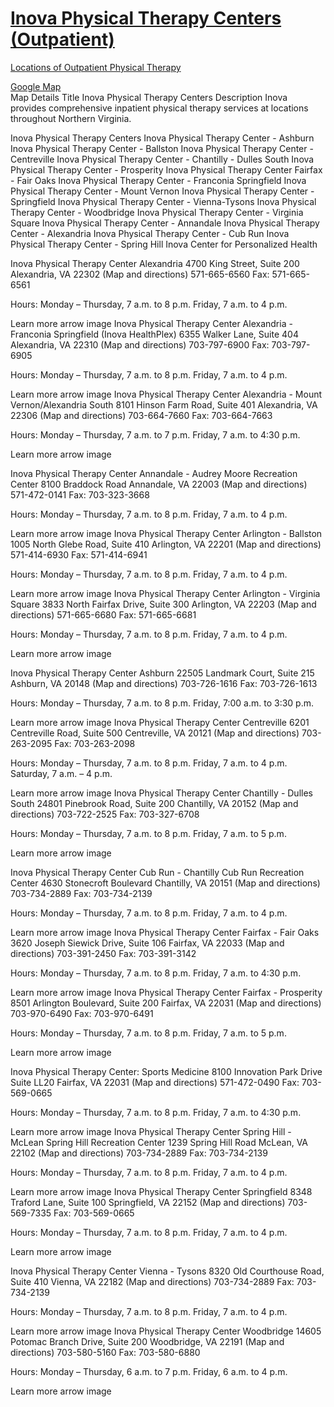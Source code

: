 # [Inova Physical Therapy Centers (Outpatient)](https://www.inova.org/healthcare-services/rehabilitation/locations/outpatient-physical-therapy-locations/index.jsp)  
[Locations of Outpatient Physical Therapy](https://www.inova.org/healthcare-services/rehabilitation/locations/outpatient-physical-therapy-locations/index.jsp)  

[Google Map](https://www.google.com/maps/d/u/0/viewer?mid=1zEHcgQ_6qJPspZM8pXee9XdMQOs&ll=38.814333291849515%2C-77.30311995&z=11)  
Map Details
Title
Inova Physical Therapy Centers
Description
Inova provides comprehensive inpatient physical therapy services at locations throughout Northern Virginia.

Inova Physical Therapy Centers
Inova Physical Therapy Center - Ashburn
Inova Physical Therapy Center - Ballston
Inova Physical Therapy Center - Centreville
Inova Physical Therapy Center - Chantilly - Dulles South
Inova Physical Therapy Center - Prosperity
Inova Physical Therapy Center Fairfax - Fair Oaks
Inova Physical Therapy Center - Franconia Springfield
Inova Physical Therapy Center - Mount Vernon
Inova Physical Therapy Center - Springfield
Inova Physical Therapy Center - Vienna-Tysons
Inova Physical Therapy Center - Woodbridge
Inova Physical Therapy Center - Virginia Square
Inova Physical Therapy Center - Annandale
Inova Physical Therapy Center - Alexandria
Inova Physical Therapy Center - Cub Run
Inova Physical Therapy Center - Spring Hill
Inova Center for Personalized Health

Inova Physical Therapy Center
Alexandria
4700 King Street,
Suite 200
Alexandria, VA 22302
(Map and directions)
571-665-6560
Fax: 571-665-6561

Hours:
Monday – Thursday,
7 a.m. to 8 p.m.
Friday, 7 a.m. to 4 p.m.

Learn more arrow image
Inova Physical Therapy Center
Alexandria - Franconia Springfield (Inova HealthPlex)
6355 Walker Lane, Suite 404
Alexandria, VA 22310
(Map and directions)
703-797-6900
Fax: 703-797-6905

Hours:
Monday – Thursday,
7 a.m. to 8 p.m.
Friday, 7 a.m. to 4 p.m.

Learn more arrow image
Inova Physical Therapy Center
Alexandria - Mount Vernon/Alexandria South
8101 Hinson Farm Road, Suite 401
Alexandria, VA 22306
(Map and directions)
703-664-7660
Fax: 703-664-7663

Hours:
Monday – Thursday,
7 a.m. to 7 p.m.
Friday, 7 a.m. to 4:30 p.m.

Learn more arrow image
 
Inova Physical Therapy Center
Annandale - Audrey Moore Recreation Center
8100 Braddock Road
Annandale, VA 22003
(Map and directions)
571-472-0141
Fax: 703-323-3668

Hours:
Monday – Thursday,
7 a.m. to 8 p.m.
Friday, 7 a.m. to 4 p.m.

Learn more arrow image
Inova Physical Therapy Center
Arlington - Ballston
1005 North Glebe Road,
Suite 410
Arlington, VA 22201
(Map and directions)
571-414-6930 
Fax: 571-414-6941

Hours:
Monday – Thursday,
7 a.m. to 8 p.m.
Friday, 7 a.m. to 4 p.m.

Learn more arrow image
Inova Physical Therapy Center
Arlington - Virginia Square
3833 North Fairfax Drive, Suite 300
Arlington, VA 22203
(Map and directions)
571-665-6680
Fax: 571-665-6681

Hours:
Monday – Thursday,
7 a.m. to 8 p.m.
Friday, 7 a.m. to 4 p.m.

Learn more arrow image
 
Inova Physical Therapy Center
Ashburn
22505 Landmark Court,
Suite 215
Ashburn, VA 20148
(Map and directions)
703-726-1616
Fax: 703-726-1613

Hours:
Monday – Thursday,
7 a.m. to 8 p.m.
Friday, 7:00 a.m. to 3:30 p.m.

Learn more arrow image
Inova Physical Therapy Center
Centreville
6201 Centreville Road,
Suite 500
Centreville, VA 20121
(Map and directions)
703-263-2095
Fax: 703-263-2098

Hours:
Monday – Thursday,
7 a.m. to 8 p.m.
Friday, 7 a.m. to 4 p.m.
Saturday, 7 a.m. – 4 p.m. 

Learn more arrow image
Inova Physical Therapy Center
Chantilly - Dulles South
24801 Pinebrook Road,
Suite 200
Chantilly, VA 20152
(Map and directions)
703-722-2525
Fax: 703-327-6708

Hours:
Monday – Thursday,
7 a.m. to 8 p.m.
Friday, 7 a.m. to 5 p.m.

Learn more arrow image
 
Inova Physical Therapy Center
Cub Run - Chantilly
Cub Run Recreation Center
4630 Stonecroft Boulevard
Chantilly, VA 20151
(Map and directions)
703-734-2889
Fax: 703-734-2139

Hours:
Monday – Thursday,
7 a.m. to 8 p.m.
Friday, 7 a.m. to 4 p.m.

Learn more arrow image
Inova Physical Therapy Center
Fairfax - Fair Oaks
3620 Joseph Siewick Drive,
Suite 106
Fairfax, VA 22033
(Map and directions)
703-391-2450
Fax: 703-391-3142

Hours:
Monday – Thursday,
7 a.m. to 8 p.m.
Friday, 7 a.m. to 4:30 p.m.

Learn more arrow image
Inova Physical Therapy Center
Fairfax - Prosperity
8501 Arlington Boulevard,
Suite 200
Fairfax, VA 22031
(Map and directions)
703-970-6490
Fax: 703-970-6491 

Hours:
Monday – Thursday,
7 a.m. to 8 p.m.
Friday, 7 a.m. to 5 p.m.

Learn more arrow image
 
Inova Physical Therapy Center: Sports Medicine
8100 Innovation Park Drive
Suite LL20
Fairfax, VA 22031
(Map and directions)
571-472-0490
Fax: 703-569-0665

Hours:
Monday – Thursday, 7 a.m. to 8 p.m.
Friday, 7 a.m. to 4:30 p.m.

Learn more arrow image
Inova Physical Therapy Center
Spring Hill - McLean
Spring Hill Recreation Center
1239 Spring Hill Road
McLean, VA 22102
(Map and directions)
703-734-2889
Fax: 703-734-2139

Hours:
Monday – Thursday,
7 a.m. to 8 p.m.
Friday, 7 a.m. to 4 p.m.

Learn more arrow image
Inova Physical Therapy Center
Springfield
8348 Traford Lane, Suite 100
Springfield, VA 22152
(Map and directions)
703-569-7335
Fax: 703-569-0665

Hours:
Monday – Thursday,
7 a.m. to 8 p.m.
Friday, 7 a.m. to 4 p.m.

Learn more arrow image
 
Inova Physical Therapy Center
Vienna - Tysons
8320 Old Courthouse Road, Suite 410
Vienna, VA 22182
(Map and directions)
703-734-2889
Fax: 703-734-2139

Hours:
Monday – Thursday,
7 a.m. to 8 p.m.
Friday, 7 a.m. to 4 p.m.

Learn more arrow image
Inova Physical Therapy Center
Woodbridge
14605 Potomac Branch Drive, Suite 200
Woodbridge, VA 22191
(Map and directions)
703-580-5160
Fax: 703-580-6880 

Hours:
Monday – Thursday,
6 a.m. to 7 p.m.
Friday, 6 a.m. to 4 p.m.

Learn more arrow image